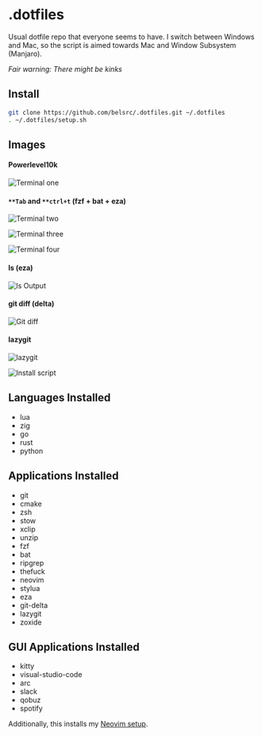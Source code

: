 # .dotfiles

Usual dotfile repo that everyone seems to have.
I switch between Windows and Mac, so the script is aimed towards Mac and Window Subsystem (Manjaro).

_Fair warning: There might be kinks_

## Install

```bash
git clone https://github.com/belsrc/.dotfiles.git ~/.dotfiles
. ~/.dotfiles/setup.sh
```

## Images

#### Powerlevel10k

![Terminal one](https://belsrc.github.io/gist-images/terminal/term-1.png)

#### `**Tab` and `**ctrl+t` (fzf + bat + eza)

![Terminal two](https://belsrc.github.io/gist-images/terminal/term-2.png)

![Terminal three](https://belsrc.github.io/gist-images/terminal/term-3.png)

![Terminal four](https://belsrc.github.io/gist-images/terminal/term-4.png)

#### ls (eza)

![ls Output](https://belsrc.github.io/gist-images/terminal/ls.png)

#### git diff (delta)

![Git diff](https://belsrc.github.io/gist-images/terminal/git-diff.png)

#### lazygit

![lazygit](https://belsrc.github.io/gist-images/terminal/lazygit2.png)

![Install script](https://belsrc.github.io/gist-images/terminal/nix-install.png)

## Languages Installed

- lua
- zig
- go
- rust
- python

## Applications Installed

- git
- cmake
- zsh
- stow
- xclip
- unzip
- fzf
- bat
- ripgrep
- thefuck
- neovim
- stylua
- eza
- git-delta
- lazygit
- zoxide

## GUI Applications Installed

- kitty
- visual-studio-code
- arc
- slack
- qobuz
- spotify

Additionally, this installs my [Neovim setup](https://github.com/belsrc/belstart.nvim).

